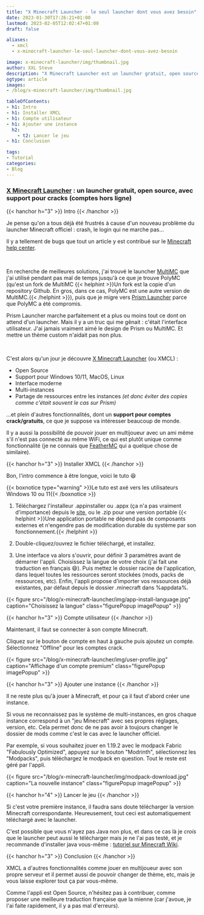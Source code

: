 ```yaml
---
title: "X Minecraft Launcher - le seul launcher dont vous avez besoin"
date: 2023-01-30T17:26:21+01:00
lastmod: 2023-02-05T12:02:47+01:00
draft: false

aliases:
  - xmcl
  - x-minecraft-launcher-le-seul-launcher-dont-vous-avez-besoin

image: x-minecraft-launcher/img/thumbnail.jpg
author: XXL Steve
description: "X Minecraft Launcher est un launcher gratuit, open source, avec support pour cracks. On va voir comment l'installer."
ogtype: article
images:
- /blog/x-minecraft-launcher/img/thumbnail.jpg

tableOfContents:
- h1: Intro
- h1: Installer XMCL
- h1: Compte utilisateur
- h1: Ajouter une instance
  h2:
    - t2: Lancer le jeu
- h1: Conclusion

tags:
- Tutorial
categories:
- Blog
---
```


### [X Minecraft Launcher](https://xmcl.app/fr) : un launcher gratuit, open source, avec support pour cracks (comptes hors ligne)

{{< hanchor h="3" >}}
Intro
{{< /hanchor >}}

Je pense qu'on a tous déjà été frustrés à cause d'un nouveau problème du launcher Minecraft officiel : crash, le login qui ne marche pas...

Il y a tellement de bugs que tout un article y est contribué sur le [Minecraft help center](https://help.minecraft.net/hc/en-us/articles/6662588435597-Minecraft-Launcher-Troubleshooting-FAQ).

&nbsp;

En recherche de meilleures solutions, j'ai trouvé le launcher [MultiMC](https://multimc.org/) que j'ai utilisé pendant pas mal de temps jusqu'à ce que je trouve PolyMC (qu'est un fork de MultiMC {{< helphint >}}Un fork est la copie d'un repository Github. En gros, dans ce cas, PolyMC est une autre version de MultiMC.{{< /helphint >}}), puis que je migre vers [Prism Launcher](https://prismlauncher.org) parce que PolyMC a été compromis.

Prism Launcher marche parfaitement et a plus ou moins tout ce dont on attend d'un launcher. Mais il y a un truc qui me gênait : c'était l'interface utilisateur. J'ai jamais vraiment aimé le design de Prism ou MultiMC. Et mettre un thème custom n'aidait pas non plus.

&nbsp;

C'est alors qu'un jour je découvre [X Minecraft Launcher](https://xmcl.app/fr) (ou XMCL) : 

- Open Source
- Support pour Windows 10/11, MacOS, Linux
- Interface moderne
- Multi-instances
- Partage de ressources entre les instances *(et donc éviter des copies comme c'était souvent le cas sur Prism)*

...et plein d'autres fonctionnalités, dont un **support pour comptes crack/gratuits**, ce que je suppose va intéresser beaucoup de monde.

Il y a aussi la possibilité de pouvoir jouer en multijoueur avec un ami même s'il n'est pas connecté au même WiFi, ce qui est plutôt unique comme fonctionnalité (je ne connais que [FeatherMC](https://feathermc.com/) qui a quelque chose de similaire).

{{< hanchor h="3" >}}
Installer XMCL
{{< /hanchor >}}

Bon, l'intro commence à être longue, voici le tuto 😆

{{< boxnotice type="warning" >}}Le tuto est axé vers les utilisateurs Windows 10 ou 11{{< /boxnotice >}}

1. Téléchargez l'installeur .appinstaller ou .appx (ça n'a pas vraiment d'importance) depuis le [site](https://xmcl.app/fr), ou le .zip pour une version portable {{< helphint >}}Une application portable ne dépend pas de composants externes et n'engendre pas de modification durable du système par son fonctionnement.{{< /helphint >}}

2. Double-cliquez/ouvrez le fichier téléchargé, et installez.

3. Une interface va alors s'ouvrir, pour définir 3 paramètres avant de démarrer l'appli. Choisissez la langue de votre choix (j'ai fait une traduction en français 😄). Puis mettez le dossier racine de l'application, dans lequel toutes les ressources seront stockées (mods, packs de ressources, etc). Enfin, l'appli propose d'importer vos ressources déjà existantes, par défaut depuis le dossier .minecraft dans %appdata%.

{{< figure src="/blog/x-minecraft-launcher/img/app-install-language.jpg" caption="Choisissez la langue" class="figurePopup imagePopup" >}}

{{< hanchor h="3" >}}
Compte utilisateur
{{< /hanchor >}}

Maintenant, il faut se connecter à son compte Minecraft.

Cliquez sur le bouton de compte en haut à gauche puis ajoutez un compte. Sélectionnez "Offline" pour les comptes crack.

{{< figure src="/blog/x-minecraft-launcher/img/user-profile.jpg" caption="Affichage d'un compte premium" class="figurePopup imagePopup" >}}

{{< hanchor h="3" >}}
Ajouter une instance
{{< /hanchor >}}

Il ne reste plus qu'à jouer à Minecraft, et pour ça il faut d'abord créer une instance.

Si vous ne reconnaissez pas le système de multi-instances, en gros chaque instance correspond à un "jeu Minecraft" avec ses propres réglages, version, etc. Cela permet donc de ne pas avoir à toujours changer le dossier de mods comme c'est le cas avec le launcher officiel.

Par exemple, si vous souhaitez jouer en 1.19.2 avec le modpack Fabric "Fabulously Optimized", appuyez sur le bouton "Modrinth", sélectionnez les "Modpacks", puis téléchargez le modpack en question. Tout le reste est géré par l'appli.

{{< figure src="/blog/x-minecraft-launcher/img/modpack-download.jpg" caption="La nouvelle instance" class="figurePopup imagePopup" >}}

{{< hanchor h="4" >}}
Lancer le jeu
{{< /hanchor >}}

Si c'est votre première instance, il faudra sans doute télécharger la version Minecraft correspondante. Heureusement, tout ceci est automatiquement téléchargé avec le launcher.

C'est possible que vous n'ayez pas Java non plus, et dans ce cas là je *crois* que le launcher peut aussi le télécharger mais je ne l'ai pas testé, et je recommande d'installer java vous-même : [tutoriel sur Minecraft Wiki](https://minecraft.fandom.com/wiki/Tutorials/Setting_up_a_server#Java).

{{< hanchor h="3" >}}
Conclusion
{{< /hanchor >}}

XMCL a d'autres fonctionnalités comme jouer en multijoueur avec son propre serveur et il permet aussi de pouvoir changer de thème, etc, mais je vous laisse explorer tout ça par vous-même.

Comme l'appli est Open Source, n'hésitez pas à contribuer, comme proposer une meilleure traduction française que la mienne (car j'avoue, je l'ai faite rapidement, il y a pas mal d'erreurs).
